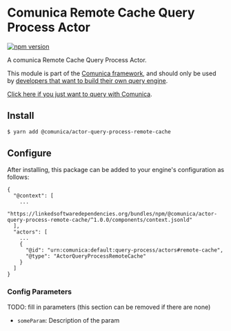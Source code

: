 # Comunica Remote Cache Query Process Actor

[![npm version](https://badge.fury.io/js/%40comunica%2Factor-query-process-remote-cache.svg)](https://www.npmjs.com/package/@comunica/actor-query-process-remote-cache)

A comunica Remote Cache Query Process Actor.

This module is part of the [Comunica framework](https://github.com/comunica/comunica),
and should only be used by [developers that want to build their own query engine](https://comunica.dev/docs/modify/).

[Click here if you just want to query with Comunica](https://comunica.dev/docs/query/).

## Install

```bash
$ yarn add @comunica/actor-query-process-remote-cache
```

## Configure

After installing, this package can be added to your engine's configuration as follows:
```text
{
  "@context": [
    ...
    "https://linkedsoftwaredependencies.org/bundles/npm/@comunica/actor-query-process-remote-cache/^1.0.0/components/context.jsonld"
  ],
  "actors": [
    ...
    {
      "@id": "urn:comunica:default:query-process/actors#remote-cache",
      "@type": "ActorQueryProcessRemoteCache"
    }
  ]
}
```

### Config Parameters

TODO: fill in parameters (this section can be removed if there are none)

* `someParam`: Description of the param
